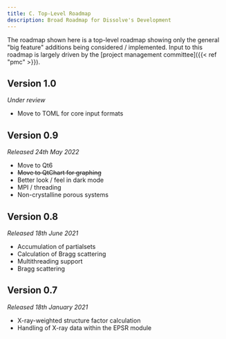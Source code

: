 ```yaml
---
title: C. Top-Level Roadmap
description: Broad Roadmap for Dissolve's Development
---
```


The roadmap shown here is a top-level roadmap showing only the general "big feature" additions being considered / implemented. Input to this roadmap is largely driven by the [project management committee]({{< ref "pmc" >}}).


## Version 1.0

_Under review_

- Move to TOML for core input formats

## Version 0.9

_Released 24th May 2022_

- Move to Qt6
- ~~Move to QtChart for graphing~~
- Better look / feel in dark mode
- MPI / threading
- Non-crystalline porous systems

## Version 0.8

_Released 18th June 2021_

- Accumulation of partialsets
- Calculation of Bragg scattering
- Multithreading support
- Bragg scattering

## Version 0.7

_Released 18th January 2021_

- X-ray-weighted structure factor calculation
- Handling of X-ray data within the EPSR module

